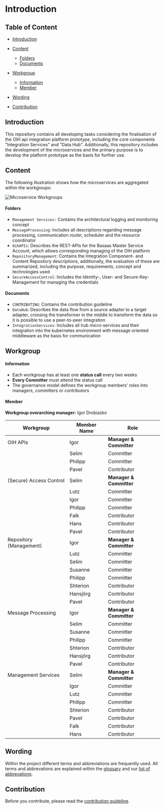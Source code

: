 # Introduction

## Table of Content
- [Introduction](#introduction)

- [Content](#content)
  - [Folders](#folders)
  - [Documents](#documents)

- [Workgroup](#workgroup)
  - [Information](#information)
  - [Member](#member)

- [Wording](#wording)

- [Contribution](#contribution)

## Introduction

This repository contains all developing tasks considering the finalisation of the OIH api integration platform prototype,  including the
core components "Integration Services" and "Data Hub".  Additionally, this repository includes the development of the microservices and the primary purpose is to develop the platform prototype as the basis for further use.

## Content

The following illustration shows how the microservices are aggregated within the workgroups:

![Microservice Workgroups](https://github.com/openintegrationhub/Microservices/blob/master/Assets/OIHWorkgroupContent.png)

#### Folders

- `Management Services:` Contains the architectural logging and monitoring concept
- `MessageProcessing`: Includes all descriptions regarding message processing, communication router, scheduler and the                        resource coordinator
- `OihAPIs`: Describes the REST-APIs for the Basaas Master Service Account, which allows corresponding  managing of the OIH platform
- `RepositoryManagement`: Contains the Integration Component- and Content Repository descriptions, additionally, the evaluation of these are summarized, including the purpose, requirements, concept and technologies used
- `SecureAccessControl`: Includes the Identity-, User- and Secure-Key-Management for managing the credentials

#### Documents

- `CONTRIBUTING`: Contains the contribution guideline
- `DataHub`: Describes the data flow from a source adapter to a target adapter, crossing the transformer in the middle to transform the data so it is possible to use a peer-to-peer integration
- `IntegrationServices`: Includes all hub micro-services and their integration into the kubernetes environment with message oriented middleware as the basis for communication

## Workgroup
#### Information
- Each workgroup has at least one **status call** every two weeks
- **Every Committer** must attend the status call
- The governance model defines the workgroup members' roles into managers, committers or contributors


#### Member

**Workgroup overarching manager:** Igor Drobiazko

| Workgroup  | Member Name | Role |
| ------------- | ------------- | ------------- |
| OIH APIs  | Igor  | **Manager & Committer**  |
|  | Selim  | Committer  |
|  | Philipp  | Committer  |
|  | Pavel | Contributor|
| (Secure) Access Control | Selim  | **Manager & Committer**  |
|  | Lutz  | Committer  |
|  | Igor  | Committer  |
|  | Philipp  | Committer |
|  | Falk  | Contributor  |
|  | Hans  | Contributor  |
|  | Pavel | Contributor|
|  Repository (Management)| Igor  | **Manager & Committer**  |
|  | Lutz  | Committer |
|  | Selim | Committer  |
|  | Susanne  | Committer  |
|  | Philipp | Committer  |
|  | Shterion  | Contributor  |
|  | Hansjörg  | Contributor  |
|  | Pavel | Contributor |
| Message Processing | Igor  | **Manager & Committer**  |
|  | Selim  | Committer  |
|  | Susanne  | Committer  |
|  | Philipp  | Committer  |
|  | Shterion  | Contributor  |
|  | Hansjörg  | Contributor  |
|  | Pavel | Contributor |
| Management Services | Selim  | **Manager & Committer**  |
|  | Igor  | Committer  |
|  | Lutz  | Committer  |
|  | Philipp  | Committer  |
|  | Shterion  | Contributor  |
|  | Pavel | Contributor |
|  | Falk  | Contributor  |
|  | Hans  | Contributor  |

## Wording

Within the project different terms and abbreviations are frequently used. All terms and abbrevations are explained within the [glossary](https://github.com/openintegrationhub/Connectors/wiki/Glossary) and our [list of abbrevations](https://github.com/openintegrationhub/Connectors/wiki/Abbreviations).

## Contribution

Before you contribute, please read the [contribution guideline](https://github.com/openintegrationhub/microservices/blob/master/CONTRIBUTING.md).
